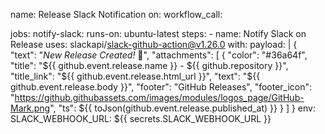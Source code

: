 name: Release Slack Notification
on:
  workflow_call:

jobs:
  notify-slack:
    runs-on: ubuntu-latest
    steps:
      - name: Notify Slack on Release
        uses: slackapi/slack-github-action@v1.26.0
        with:
          payload: |
            {
              "text": "*New Release Created!* 🚀",
              "attachments": [
                {
                  "color": "#36a64f",
                  "title": "${{ github.event.release.name }} - ${{ github.repository }}",
                  "title_link": "${{ github.event.release.html_url }}",
                  "text": "${{ github.event.release.body }}",
                  "footer": "GitHub Releases",
                  "footer_icon": "https://github.githubassets.com/images/modules/logos_page/GitHub-Mark.png",
                  "ts": ${{ toJson(github.event.release.published_at) }}
                }
              ]
            }
        env:
          SLACK_WEBHOOK_URL: ${{ secrets.SLACK_WEBHOOK_URL }}
          